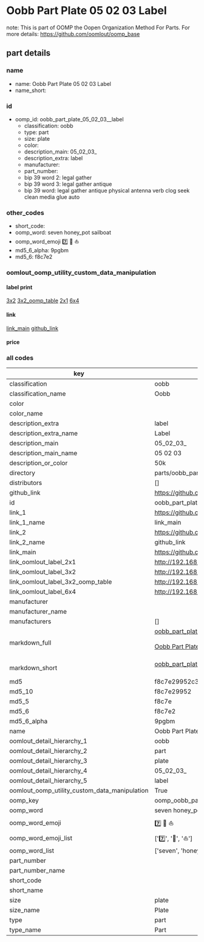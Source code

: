 # Oobb Part Plate 05 02 03  Label  

note: This is part of OOMP the Oopen Organization Method For Parts. For more details: https://github.com/oomlout/oomp_base

##  part details





### name
* name: Oobb Part Plate 05 02 03  Label
* name_short: 
### id
* oomp_id: oobb_part_plate_05_02_03__label
  * classification: oobb
  * type: part
  * size: plate
  * color: 
  * description_main: 05_02_03_
  * description_extra: label
  * manufacturer: 
  * part_number: 
  * bip 39 word 2: legal gather
  * bip 39 word 3: legal gather antique
  * bip 39 word: legal gather antique physical antenna verb clog seek clean media glue auto

### other_codes
* short_code: 
* oomp_word: seven honey_pot sailboat
* oomp_word_emoji :seven: :honey_pot: :sailboat:
* md5_6_alpha: 9pgbm
* md5_6: f8c7e2






### oomlout_oomp_utility_custom_data_manipulation
#### label print
[3x2](http://192.168.1.245:1112/?label=oomp%209pgbm)
[3x2_oomp_table](http://192.168.1.107:1112/?label=oomp%209pgbm)
[2x1](http://192.168.1.242:1112/?label=oomp%209pgbm)
[6x4](http://192.168.1.55:1112/?label=oomp%209pgbm)    

#### link

[link_main](https://github.com/oomlout/oomlout_oomp_current_version_messy/tree/main/parts/oobb_part_plate_05_02_03__label) [github_link](https://github.com/oomlout/oomlout_oomp_part_src/tree/main/parts/oobb_part_plate_05_02_03__label)                             

#### price







### all codes 
| key | value |  
| --- | --- |  
| classification | oobb |  
| classification_name | Oobb |  
| color |  |  
| color_name |  |  
| description_extra | label |  
| description_extra_name | Label |  
| description_main | 05_02_03_ |  
| description_main_name | 05 02 03  |  
| description_or_color | 50k |  
| directory | parts/oobb_part_plate_05_02_03__label |  
| distributors | [] |  
| github_link | https://github.com/oomlout/oomlout_oomp_part_src/tree/main/parts/oobb_part_plate_05_02_03__label |  
| id | oobb_part_plate_05_02_03__label |  
| link_1 | https://github.com/oomlout/oomlout_oomp_current_version_messy/tree/main/parts/oobb_part_plate_05_02_03__label |  
| link_1_name | link_main |  
| link_2 | https://github.com/oomlout/oomlout_oomp_part_src/tree/main/parts/oobb_part_plate_05_02_03__label |  
| link_2_name | github_link |  
| link_main | https://github.com/oomlout/oomlout_oomp_current_version_messy/tree/main/parts/oobb_part_plate_05_02_03__label |  
| link_oomlout_label_2x1 | http://192.168.1.242:1112/?label=oomp%209pgbm |  
| link_oomlout_label_3x2 | http://192.168.1.245:1112/?label=oomp%209pgbm |  
| link_oomlout_label_3x2_oomp_table | http://192.168.1.107:1112/?label=oomp%209pgbm |  
| link_oomlout_label_6x4 | http://192.168.1.55:1112/?label=oomp%209pgbm |  
| manufacturer |  |  
| manufacturer_name |  |  
| manufacturers | [] |  
| markdown_full | [oobb_part_plate_05_02_03__label](https://github.com/oomlout/oomlout_oomp_current_version_messy/tree/main/parts/oobb_part_plate_05_02_03__label)<br>[](https://github.com/oomlout/oomlout_oomp_current_version_messy/tree/main/parts/oobb_part_plate_05_02_03__label)<br>[Oobb Part Plate 05 02 03  Label](https://github.com/oomlout/oomlout_oomp_current_version_messy/tree/main/parts/oobb_part_plate_05_02_03__label)<br><br> |  
| markdown_short | [oobb_part_plate_05_02_03__label](https://github.com/oomlout/oomlout_oomp_current_version_messy/tree/main/parts/oobb_part_plate_05_02_03__label)<br><br> |  
| md5 | f8c7e29952c30573ca04ea3e13d81bfb |  
| md5_10 | f8c7e29952 |  
| md5_5 | f8c7e |  
| md5_6 | f8c7e2 |  
| md5_6_alpha | 9pgbm |  
| name | Oobb Part Plate 05 02 03  Label |  
| oomlout_detail_hierarchy_1 | oobb |  
| oomlout_detail_hierarchy_2 | part |  
| oomlout_detail_hierarchy_3 | plate |  
| oomlout_detail_hierarchy_4 | 05_02_03_ |  
| oomlout_detail_hierarchy_5 | label |  
| oomlout_oomp_utility_custom_data_manipulation | True |  
| oomp_key | oomp_oobb_part_plate_05_02_03__label |  
| oomp_word | seven honey_pot sailboat |  
| oomp_word_emoji | :seven: :honey_pot: :sailboat: |  
| oomp_word_emoji_list | [':seven:', ':honey_pot:', ':sailboat:'] |  
| oomp_word_list | ['seven', 'honey_pot', 'sailboat'] |  
| part_number |  |  
| part_number_name |  |  
| short_code |  |  
| short_name |  |  
| size | plate |  
| size_name | Plate |  
| type | part |  
| type_name | Part |  
